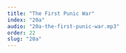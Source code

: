 ```yaml
---
title: "The First Punic War"
index: "20a"
audio: "20a-the-first-punic-war.mp3"
order: 22
slug: "20a"
---
```



